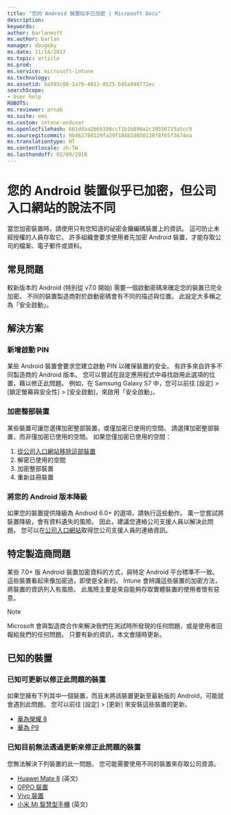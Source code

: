 ```yaml
---
title: "您的 Android 裝置似乎已加密 | Microsoft Docs"
description: 
keywords: 
author: barlanmsft
ms.author: barlan
manager: dougeby
ms.date: 11/14/2017
ms.topic: article
ms.prod: 
ms.service: microsoft-intune
ms.technology: 
ms.assetid: ba593c08-1a78-4013-8525-b45a948772ec
searchScope:
- User help
ROBOTS: 
ms.reviewer: arnab
ms.suite: ems
ms.custom: intune-enduser
ms.openlocfilehash: 661ddaa2b6b100ccf1b1b890a2c39556723a5cc9
ms.sourcegitcommit: 9bd6278d129fa29f184b2d850138f8f65f3674ea
ms.translationtype: HT
ms.contentlocale: zh-TW
ms.lasthandoff: 02/09/2018
---
```

# <a name="your-android-device-seems-to-be-encrypted-but-company-portal-says-otherwise"></a>您的 Android 裝置似乎已加密，但公司入口網站的說法不同

當您加密裝置時，請使用只有您知道的祕密金鑰編碼裝置上的資訊。 這可防止未經授權的人員存取它。 許多組織會要求使用者先加密 Android 裝置，才能存取公司的檔案、電子郵件或資料。

## <a name="common-issues"></a>常見問題

較新版本的 Android (特別從 v7.0 開始) 需要一個啟動密碼來確定您的裝置已完全加密。 不同的裝置製造商對於啟動密碼會有不同的描述與位置。 此設定大多稱之為「安全啟動」。 

## <a name="solutions"></a>解決方案

### <a name="add-a-startup-pin"></a>新增啟動 PIN

某些 Android 裝置會要求您建立啟動 PIN 以確保裝置的安全。 有許多來自許多不同製造商的 Android 版本。 您可以嘗試在設定應用程式中尋找啟用此選項的位置，藉以修正此問題。 例如，在 Samsung Galaxy S7 中，您可以前往 [設定] > [鎖定螢幕與安全性] > [安全啟動]，來啟用「安全啟動」。  

### <a name="encrypt-the-entire-device"></a>加密整部裝置

某些裝置可讓您選擇加密整部裝置，或僅加密已使用的空間。 請選擇加密整部裝置，而非僅加密已使用的空間。 如果您僅加密已使用的空間：

1. [從公司入口網站移除這部裝置](unenroll-your-device-from-intune-android.md)
2. 解密已使用的空間
3. 加密整部裝置
4. 重新註冊裝置

### <a name="downgrade-your-version-of-android"></a>將您的 Android 版本降級

如果您的裝置提供降級為 Android 6.0+ 的選項，請執行這些動作。 萬一您嘗試將裝置降級，會有資料遺失的風險。 因此，建議您連絡公司支援人員以解決此問題。 您可以在[公司入口網站](https://portal.manage.microsoft.com#HelpDeskDialog)取得您公司支援人員的連絡資訊。

## <a name="specific-manufacturer-issues"></a>特定製造商問題

某些 7.0+ 版 Android 裝置加密資料的方式，與特定 Android 平台標準不一致。 這些裝置看起來像加密過，即使是全新的。 Intune 會辨識這些裝置的加密方法，將裝置的資訊列入有風險。 此風險主要是來自能夠存取實體裝置的使用者懷有惡意。

> [!Note]
> Microsoft 會與製造商合作來解決我們在測試時所發現的任何問題，或是使用者回報給我們的任何問題。 只要有新的資訊，本文會隨時更新。 

## <a name="known-devices"></a>已知的裝置

### <a name="known-devices-that-can-be-updated-to-fix-this-issue"></a>已知可更新以修正此問題的裝置

如果您擁有下列其中一個裝置，而且未將該裝置更新至最新版的 Android，可能就會遇到此問題。 您可以前往 [設定] > [更新] 來安裝這些裝置的更新。 

- [華為榮耀 8](https://consumer.huawei.com/us/support/phones/honor-8/)
- [華為 P9](http://consumer.huawei.com/en/phones/p9/)

### <a name="known-devices-that-currently-cannot-be-updated-to-fix-this-issue"></a>已知目前無法透過更新來修正此問題的裝置

您無法解決下列裝置的此一問題。 您可能需要使用不同的裝置來存取公司資源。 

- [Huawei Mate 8](https://consumer.huawei.com/en/mobile-phones/mate8/index.htm) \(英文\)
- [OPPO 裝置](http://www.oppo.com/en/smartphones)
- [Vivo 裝置](https://www.vivo.co.in)
- [小米 Mi 智慧型手機](https://xiaomi-mi.com/mi-smartphones/) \(英文\)
